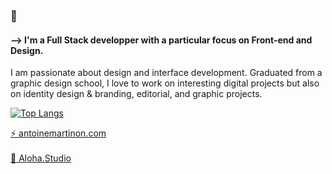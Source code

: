 ###  🍍

#### ⟶ I'm a Full Stack developper with a particular focus on Front-end and Design. <br/>
I am passionate about design and interface development. Graduated from a graphic design school, I love to work on interesting digital projects but also on identity design & branding, editorial, and graphic projects.


[![Top Langs](https://github-readme-stats.vercel.app/api/top-langs/?username=Nonimart&layout=compact&theme=dracula)](https://github.com/anuraghazra/github-readme-stats)


[  ⚡ antoinemartinon.com ](http://www.antoinemartinon.com/)    
</br>
[🍍 Aloha.Studio ](https://aloha.studio/) 




<!--
**Nonimart/Nonimart** is a ✨ _special_ ✨ repository because its `README.md` (this file) appears on your GitHub profile.

Here are some ideas to get you started:

- 🔭 I’m currently working on ...
- 🌱 I’m currently learning ...
- 👯 I’m looking to collaborate on ...
- 🤔 I’m looking for help with ...
- 💬 Ask me about ...
- 📫 How to reach me: ...
- 😄 Pronouns: ...
- ⚡ Fun fact: ...
-->
